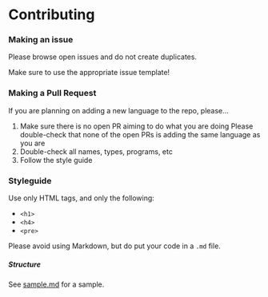 # Contributing

### Making an issue

Please browse open issues and do not create duplicates. 

Make sure to use the appropriate issue template!

### Making a Pull Request

If you are planning on adding a new language to the repo, please...

1. Make sure there is no open PR aiming to do what you are doing
   Please double-check that none of the open PRs is adding the same language as you are
2. Double-check all names, types, programs, etc
3. Follow the style guide

### Styleguide

Use only HTML tags, and only the following:

* `<h1>`
* `<h4>`
* `<pre>`

Please avoid using Markdown, but do put your code in a `.md` file. 

##### Structure

See [sample.md](./sample.md) for a sample. 